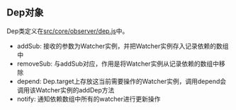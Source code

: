 ## Dep对象

Dep类定义在[src/core/observer/dep.js](https://github.com/vuejs/vue/blob/v2.5.13/src/core/observer/dep.js)中。
- addSub: 接收的参数为Watcher实例，并把Watcher实例存入记录依赖的数组中
- removeSub: 与addSub对应，作用是将Watcher实例从记录依赖的数组中移除
- depend: Dep.target上存放这当前需要操作的Watcher实例，调用depend会调用该Watcher实例的addDep方法
- notify: 通知依赖数组中所有的watcher进行更新操作